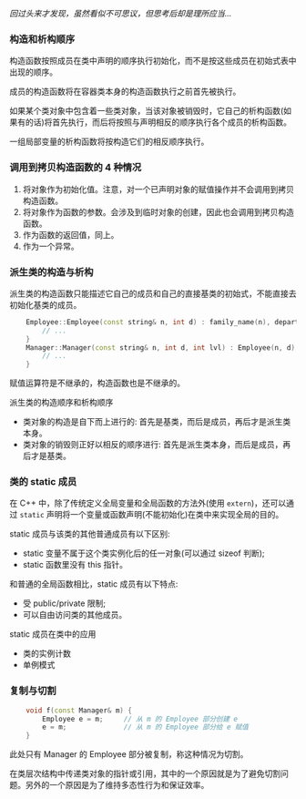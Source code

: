 
*回过头来才发现，虽然看似不可思议，但思考后却是理所应当...*

### 构造和析构顺序

构造函数按照成员在类中声明的顺序执行初始化，而不是按这些成员在初始式表中出现的顺序。

成员的构造函数将在容器类本身的构造函数执行之前首先被执行。

如果某个类对象中包含着一些类对象，当该对象被销毁时，它自己的析构函数(如果有的话)将首先执行，而后将按照与声明相反的顺序执行各个成员的析构函数。

一组局部变量的析构函数将按构造它们的相反顺序执行。


### 调用到拷贝构造函数的 4 种情况

1. 将对象作为初始化值。注意，对一个已声明对象的赋值操作并不会调用到拷贝构造函数。
2. 将对象作为函数的参数。会涉及到临时对象的创建，因此也会调用到拷贝构造函数。
3. 作为函数的返回值，同上。
4. 作为一个异常。


### 派生类的构造与析构

派生类的构造函数只能描述它自己的成员和自己的直接基类的初始式，不能直接去初始化基类的成员。
```c++
    Employee::Employee(const string& n, int d) : family_name(n), department(d) {
        // ...
    }
    Manager::Manager(const string& n, int d, int lvl) : Employee(n, d), level(lvl) {
        // ...
    }
```

赋值运算符是不继承的，构造函数也是不继承的。

派生类的构造顺序和析构顺序
+ 类对象的构造是自下而上进行的: 首先是基类，而后是成员，再后才是派生类本身。
+ 类对象的销毁则正好以相反的顺序进行: 首先是派生类本身，而后是成员，再后才是基类。


### 类的 static 成员

在 C++ 中，除了传统定义全局变量和全局函数的方法外(使用 `extern`)，还可以通过 `static` 声明将一个变量或函数声明(不能初始化)在类中来实现全局的目的。

static 成员与该类的其他普通成员有以下区别:
+ static 变量不属于这个类实例化后的任一对象(可以通过 sizeof 判断);
+ static 函数里没有 this 指针。

和普通的全局函数相比，static 成员有以下特点:
+ 受 public/private 限制;
+ 可以自由访问类的其他成员。

static 成员在类中的应用
+ 类的实例计数
+ 单例模式


### 复制与切割

```c++
    void f(const Manager& m) {
        Employee e = m;     // 从 m 的 Employee 部分创建 e
        e = m;              // 从 m 的 Employee 部分给 e 赋值 
    }
```
此处只有 Manager 的 Employee 部分被复制，称这种情况为切割。

在类层次结构中传递类对象的指针或引用，其中的一个原因就是为了避免切割问题。另外的一个原因是为了维持多态性行为和保证效率。
